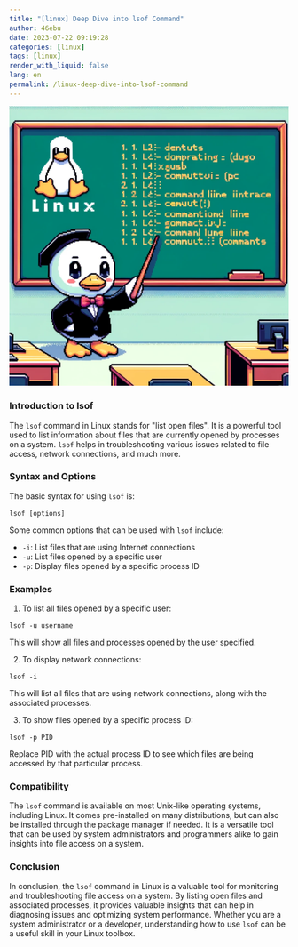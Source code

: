 ```yaml
---
title: "[linux] Deep Dive into lsof Command"
author: 46ebu
date: 2023-07-22 09:19:28 
categories: [linux]
tags: [linux]
render_with_liquid: false
lang: en
permalink: /linux-deep-dive-into-lsof-command
---
```


![Intro](/assets/img/post/linux.png)
### Introduction to lsof
The `lsof` command in Linux stands for "list open files". It is a powerful tool used to list information about files that are currently opened by processes on a system. `lsof` helps in troubleshooting various issues related to file access, network connections, and much more.

### Syntax and Options
The basic syntax for using `lsof` is:

```shell
lsof [options]
```

Some common options that can be used with `lsof` include:
- `-i`: List files that are using Internet connections
- `-u`: List files opened by a specific user
- `-p`: Display files opened by a specific process ID

### Examples
1. To list all files opened by a specific user:
```shell
lsof -u username
```
This will show all files and processes opened by the user specified.

2. To display network connections:
```shell
lsof -i
```
This will list all files that are using network connections, along with the associated processes.

3. To show files opened by a specific process ID:
```shell
lsof -p PID
```
Replace PID with the actual process ID to see which files are being accessed by that particular process.

### Compatibility
The `lsof` command is available on most Unix-like operating systems, including Linux. It comes pre-installed on many distributions, but can also be installed through the package manager if needed. It is a versatile tool that can be used by system administrators and programmers alike to gain insights into file access on a system.

### Conclusion
In conclusion, the `lsof` command in Linux is a valuable tool for monitoring and troubleshooting file access on a system. By listing open files and associated processes, it provides valuable insights that can help in diagnosing issues and optimizing system performance. Whether you are a system administrator or a developer, understanding how to use `lsof` can be a useful skill in your Linux toolbox.